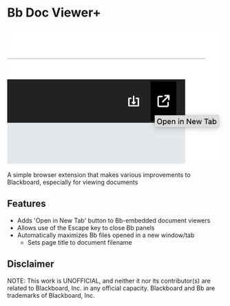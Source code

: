 # Bb Doc Viewer+
![screenshot of "Open in New Tab" button](/screenshot.png)

A simple browser extension that makes various improvements to Blackboard, especially for viewing documents

## Features
- Adds 'Open in New Tab' button to Bb-embedded document viewers
- Allows use of the Escape key to close Bb panels
- Automatically maximizes Bb files opened in a new window/tab
  - Sets page title to document filename

## Disclaimer
NOTE: This work is UNOFFICIAL, and neither it nor its contributor(s) are related to Blackboard, Inc. in any official capacity. Blackboard and Bb are trademarks of Blackboard, Inc.
